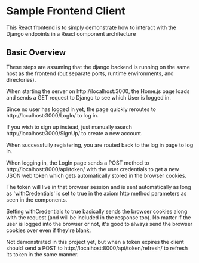 # Sample Frontend Client

This React frontend is to simply demonstrate how to interact with the Django endpoints in a React component architecture

## Basic Overview

These steps are assuming that the django backend is running on the same host as the frontend (but separate ports, runtime environments, and directories).

When starting the server on http://localhost:3000, the Home.js page loads and sends a GET request to Django to see which User is logged in.

Since no user has logged in yet, the page quickly reroutes to http://localhost:3000/LogIn/ to log in.

If you wish to sign up instead, just manually search http://localhost:3000/SignUp/ to create a new account.

When successfully registering, you are routed back to the log in page to log in.

When logging in, the LogIn page sends a POST method to http://localhost:8000/api/token/ with the user credentials to get a new JSON web token which gets automatically stored in the browser cookies.

The token will live in that browser session and is sent automatically as long as 'withCredentials' is set to true in the axiom http method parameters as seen in the components.

Setting withCredentials to true basically sends the browser cookies along with the request (and will be included in the response too). No matter if the user is logged into the browser or not, it's good to always send the browser cookies over even if they're blank.

Not demonstrated in this project yet, but when a token expires the client should send a POST to http://localhost:8000/api/token/refresh/ to refresh its token in the same manner.